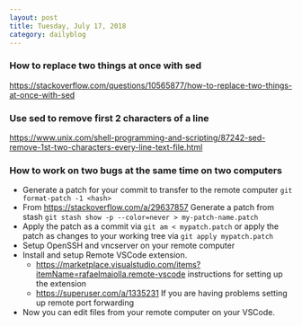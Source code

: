 ```yaml
---
layout: post
title: Tuesday, July 17, 2018
category: dailyblog
---
```

### How to replace two things at once with sed

https://stackoverflow.com/questions/10565877/how-to-replace-two-things-at-once-with-sed
### Use sed to remove first 2 characters of a line
 https://www.unix.com/shell-programming-and-scripting/87242-sed-remove-1st-two-characters-every-line-text-file.html


### How to work on two bugs at the same time on two computers
- Generate a patch for your commit to transfer to the remote computer
`git format-patch -1 <hash>`
- From https://stackoverflow.com/a/29637857
Generate a patch from stash `git stash show -p --color=never > my-patch-name.patch`
- Apply the patch as a commit via `git am < mypatch.patch` or apply the patch as changes to your working tree via `git apply mypatch.patch`
- Setup OpenSSH and vncserver on your remote computer
- Install and setup Remote VSCode extension.
  - https://marketplace.visualstudio.com/items?itemName=rafaelmaiolla.remote-vscode instructions for setting up the extension
  - https://superuser.com/a/1335231 If you are having problems setting up remote port forwarding
- Now you can edit files from your remote computer on your VSCode.

